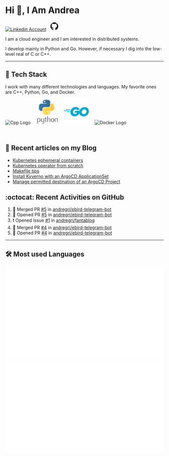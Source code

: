 # Hi 👋, I Am Andrea


<!-- Actual text -->

<a href="https://www.linkedin.com/in/andrea-grillo-3b439b1a9/"><img src="https://cdn.worldvectorlogo.com/logos/linkedin-icon-2.svg" title="Linkedin" alt="Linkedin Account" width="30"/></a>
&ensp;<a href="https://github.com/andregri"><img src="img/logos/github.png" title="GitHub" alt="GitHub" width="30"/></a>
<br>

I am a cloud engineer and I am interested in distributed systems.

I develop mainly in Python and Go. However, if necessary I dig into the low-level real of C or C++.

___

## 🥞 Tech Stack
 
I work with many different technologies and languages. 
My favorite ones are C++, Python, Go, and Docker.
 
<img src="https://cdn.worldvectorlogo.com/logos/c.svg" title="Cpp" alt="Cpp Logo" width="70"/>&emsp;
<img src="img/logos/python_vertical_logo_icon_168039.svg" title="Python" alt="Python Logo" width="70"/>&emsp;
<img src="img/logos/golang_logo_icon_171073.svg" title="Golang" alt="Golang Logo" width="80"/>&emsp;
<img src="https://cdn.worldvectorlogo.com/logos/docker.svg" title="Docker" alt="Docker Logo" width="80"/>&emsp;

<br> 
 
 
## 📰 Recent articles on my Blog

 <!-- BLOG-POST-LIST:START -->
- [Kubernetes ephemeral containers](https://andregri.github.io/kubernetes-ephemeral-container/)
- [Kubernetes operator from scratch](https://andregri.github.io/kubernetes-operator-from-scratch/)
- [Makefile tips](https://andregri.github.io/makefile-tips/)
- [Install Kyverno with an ArgoCD ApplicationSet](https://andregri.github.io/argocd-applicationset-to-install-argocd/)
- [Manage permitted destination of an ArgoCD Project](https://andregri.github.io/argocd-project-permitted-destination/)
<!-- BLOG-POST-LIST:END -->
 
 
## :octocat: Recent Activities on GitHub

<!--START_SECTION:activity-->
1. 🎉 Merged PR [#5](https://github.com/andregri/ebird-telegram-bot/pull/5) in [andregri/ebird-telegram-bot](https://github.com/andregri/ebird-telegram-bot)
2. 💪 Opened PR [#5](https://github.com/andregri/ebird-telegram-bot/pull/5) in [andregri/ebird-telegram-bot](https://github.com/andregri/ebird-telegram-bot)
3. ❗ Opened issue [#1](https://github.com/andregri/fantablog/issues/1) in [andregri/fantablog](https://github.com/andregri/fantablog)
4. 🎉 Merged PR [#4](https://github.com/andregri/ebird-telegram-bot/pull/4) in [andregri/ebird-telegram-bot](https://github.com/andregri/ebird-telegram-bot)
5. 💪 Opened PR [#4](https://github.com/andregri/ebird-telegram-bot/pull/4) in [andregri/ebird-telegram-bot](https://github.com/andregri/ebird-telegram-bot)
<!--END_SECTION:activity-->
 
---

## 🛠️ Most used Languages 

![](https://github.com/andregri/andregri/blob/master/generated/overview.svg)
![](https://github.com/andregri/andregri/blob/master/generated/languages.svg)
